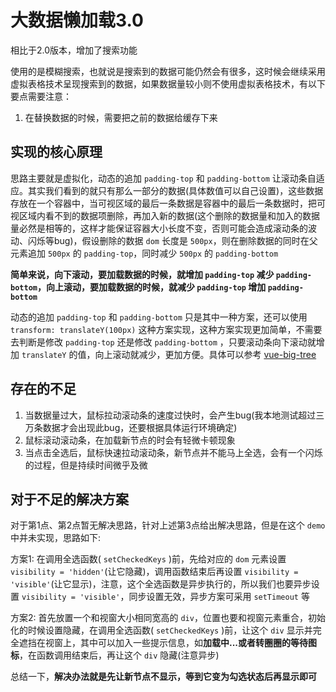 # 大数据懒加载3.0

相比于2.0版本，增加了搜索功能  

使用的是模糊搜索，也就说是搜索到的数据可能仍然会有很多，这时候会继续采用虚拟表格技术呈现搜索到的数据，如果数据量较小则不使用虚拟表格技术，有以下要点需要注意：  

1. 在替换数据的时候，需要把之前的数据给缓存下来

## 实现的核心原理

思路主要就是虚拟化，动态的追加 `padding-top` 和 `padding-bottom` 让滚动条自适应。其实我们看到的就只有那么一部分的数据(具体数值可以自己设置)，这些数据存放在一个容器中，当可视区域的最后一条数据是容器中的最后一条数据时，把可视区域内看不到的数据项删除，再加入新的数据(这个删除的数据量和加入的数据量必然是相等的，这样才能保证容器大小长度不变，否则可能会造成滚动条的波动、闪烁等bug)，假设删除的数据 `dom` 长度是 `500px`，则在删除数据的同时在父元素追加 `500px` 的 `padding-top`，同时减少 `500px` 的 `padding-bottom`  

**简单来说，向下滚动，要加载数据的时候，就增加 `padding-top` 减少 `padding-bottom`，向上滚动，要加载数据的时候，就减少 `padding-top` 增加 `padding-bottom`**  

动态的追加 `padding-top` 和 `padding-bottom` 只是其中一种方案，还可以使用 `transform: translateY(100px)` 这种方案实现，这种方案实现更加简单，不需要去判断是修改 `padding-top` 还是修改 `padding-bottom` ，只要滚动条向下滚动就增加 `translateY` 的值，向上滚动就减少，更加方便。具体可以参考 [vue-big-tree](https://github.com/jayZOU/vue-big-tree)  

## 存在的不足

1. 当数据量过大，鼠标拉动滚动条的速度过快时，会产生bug(我本地测试超过三万条数据才会出现此bug，还要根据具体运行环境确定)
2. 鼠标滚动滚动条，在加载新节点的时会有轻微卡顿现象  
3. 当点击全选后，鼠标快速拉动滚动条，新节点并不能马上全选，会有一个闪烁的过程，但是持续时间微乎及微

## 对于不足的解决方案

对于第1点、第2点暂无解决思路，针对上述第3点给出解决思路，但是在这个 `demo` 中并未实现，思路如下:  

方案1: 在调用全选函数( `setCheckedKeys` )前，先给对应的 `dom` 元素设置 `visibility = 'hidden'`(让它隐藏)，调用函数结束后再设置 `visibility = 'visible'`(让它显示)，注意，这个全选函数是异步执行的，所以我们也要异步设置 `visibility = 'visible'`，同步设置无效，异步方案可采用 `setTimeout` 等  

方案2: 首先放置一个和视窗大小相同宽高的 `div`，位置也要和视窗元素重合，初始化的时候设置隐藏，在调用全选函数( `setCheckedKeys` )前，让这个 `div` 显示并完全遮挡在视窗上，其中可以加入一些提示信息，如**加载中...**或者**转圈圈的等待图标**，在函数调用结束后，再让这个 `div` 隐藏(注意异步)  

总结一下，**解决办法就是先让新节点不显示，等到它变为勾选状态后再显示即可**  

